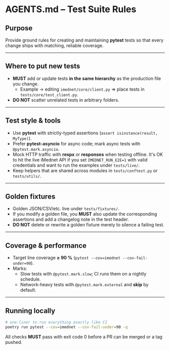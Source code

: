 # AGENTS.md – Test Suite Rules

## Purpose
Provide ground rules for creating and maintaining **pytest** tests so that every change ships with matching, reliable coverage.

---

## Where to put new tests
- **MUST** add or update tests **in the same hierarchy** as the production file you change.
  - Example → editing `imednet/core/client.py` ⇒ place tests in `tests/core/test_client.py`.
- **DO NOT** scatter unrelated tests in arbitrary folders.

---

## Test style & tools
- Use **pytest** with strictly-typed assertions (`assert isinstance(result, MyType)`).
- Prefer **pytest-asyncio** for async code; mark async tests with `@pytest.mark.asyncio`.
- Mock HTTP traffic with **respx** or **responses** when testing offline. It's OK to hit the live iMednet API if you set `IMEDNET_RUN_E2E=1` with valid credentials and want to run the examples under `tests/live/`.
- Keep helpers that are shared across modules in `tests/conftest.py` or `tests/utils/`.

---

## Golden fixtures
- Golden JSON/CSV/etc. live under `tests/fixtures/`.
- If you modify a golden file, you **MUST** also update the corresponding assertions and add a changelog note in the test header.
- **DO NOT** delete or rewrite a golden fixture merely to silence a failing test.

---

## Coverage & performance
- Target line coverage **≥ 90 %** (`pytest --cov=imednet --cov-fail-under=90`).
- Marks:
  - Slow tests with `@pytest.mark.slow`; CI runs them on a nightly schedule.
  - Network-heavy tests with `@pytest.mark.external` and **skip** by default.

---

## Running locally  

```bash
# one-liner to run everything exactly like CI
poetry run pytest --cov=imednet --cov-fail-under=90 -q
```

All checks **MUST** pass with exit code 0 before a PR can be merged or a tag pushed.

